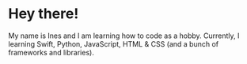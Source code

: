 # Hey there! 

My name is Ines and I am learning how to code as a hobby. Currently, I learning Swift, Python, JavaScript, HTML & CSS (and a bunch of frameworks and libraries).
